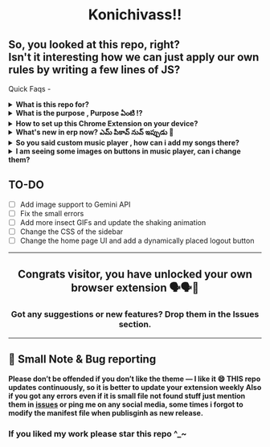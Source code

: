<h1 align="center">Konichivass!!</h1>

So, you looked at this repo, right?  
Isn't it interesting how we can just apply our own rules by writing a few lines of JS?
---
Quick Faqs - 
<details> <summary><strong>What is this repo for?</strong></summary>
This repo is made for a Chrome extension targeting the KL University ERP portal. Basically, it’s a Chrome extension designed to enhance the KL U ERP website experience.
</details>
<details><summary><strong>What is the purpose , Purpose ఏంటి ⁉️</strong></summary>
Just for fun , i intially though of doing it for me personally but made this as public, so if anyone got any new ideas to add into our erp just include them in issues section 
</details>
<details> <summary><strong>How to set up this Chrome Extension on your device?</strong></summary>
 <ul> <li>Download the zip file from the Releases section.</li>
  <li>See these sample images if you cant find the releases.</li>
<div style="display: flex; flex-direction: row; gap: 10px; align-items: center;">
  <img src="https://github.com/user-attachments/assets/ae086cf0-83c9-47a4-a600-3ba1884b9179" width="250" height="300"/>
  <img src="https://github.com/user-attachments/assets/e83a48a1-adf9-461a-ad93-291e720ffdd7" width="500"/>
</div>
 <li> Extract the zip file.</li>
<li>Next, you need to add your own Gemini API key:</li>

<li>Visit <a href="https://aistudio.google.com/" target="_blank">Google AI Studio</a></li>
  <li>Sign in or create your account.</li>
  <li>Click the <strong>Get API</strong> button on the top-right corner.<br>
    <img src="https://github.com/user-attachments/assets/3492ff89-a121-4347-b248-b1a2af94231a" width="500"/>
  </li>
  <li>Click on <strong>Create API Key</strong>.<br>
    <img src="https://github.com/user-attachments/assets/fc3000b8-81b9-4c59-9597-bcad97f5c9b2" width="500"/>
  </li>
  <li>After the key is created, copy it.</li>
  <li>Go back to your extracted repo folder.</li>
  <li>Create a <code>.env</code> file and add the API key like this:
    <pre><code>GEMINI_API_KEY=your_key_here</code></pre>
  </li>
  <li>Now, open <strong>Chrome</strong> and go to the <strong>Extensions</strong> page:<br>
    <img src="https://github.com/user-attachments/assets/9cf39eb2-cc61-4186-8df0-019ff426fd58" width="500"/>
  </li>
  <li>Enable <strong>Developer mode</strong> (top-right corner):<br>
    <img src="https://github.com/user-attachments/assets/44f846d0-99df-4b9e-b30e-45e3a174afb0" width="500"/>
  </li>
  <li>Click on <strong>Load unpacked</strong>, and select the folder you extracted:<br>
    <img src="https://github.com/user-attachments/assets/3caa3f87-0964-4bb4-9c3c-365843dd0195" width="500"/><br>
    <img src="https://github.com/user-attachments/assets/a73758c3-9d0c-468d-9ed6-8460b84f7f21" width="500"/>
  </li>
  <h1>and boom you got my extension on your device running 🎊</h1>
</ul>
</details>
<details><summary><strong>What's new in erp now? ఎమ్ పికావ్ నువ్ ఇప్పుడు 🤨</strong></summary>
<h3>Well you opened this question so wanna know what i cooked?</h3>
  <ul>
    <li>
      new landing page 
    </li>
     <img src="https://github.com/saimahendra282/ChromeExtension02/blob/38e29245219e12d0877c3b9e0cd6455f790ad178/back.png" width="500"/>
    <li>
      Custom music player 
    </li>
   <img src="https://github.com/user-attachments/assets/6e298b94-c57b-4d0a-a2d6-84849c436239" height="300" width="300"/>
<li>
  new home page
</li>
    <li>
      added buttons for checking <b>average attendace </b> and <b>attendance when bunked classess</b>
    </li>
    <li>
      added sorting feature to every table, intially i planned to do this only for payments, but it turned out liket this 😅,now every table in erp works like excel sheet you can apply sorting to it 
    </li>
   <img src="https://github.com/user-attachments/assets/aeed05fd-4cac-4539-af93-e58dbbe98c00" width = "300" height="200"/>
<li>Added motivation button beside sgpa & cgpa , try it out it will be a lot of fun</li>
    <li>
      Added gemini ai support so whenevr you select the text one pop up will open you can ask questions about the text selected in erp.
    </li>
      <img src="https://github.com/user-attachments/assets/0c1f979b-fabf-463e-8032-02ea7aae2de0" width="500"/>
    <li>And last added small prank button , not gonna tell about it - just try yourself</li>
  </ul>
</details>
<details><summary><strong>So you said custom music player , how can i add my songs there?</strong></summary>
<li>ok when you open the extension folder you will music folder just upload your songs there and make sure to register the song files in files.json</li>
<li>  it is like this -  </li>
  <img src="https://github.com/user-attachments/assets/5e2ea181-7d99-4004-ba27-f71f42bd221e" height="156" width="156"/>

</details>
<details><summary><strong>I am seeing some images on buttons in music player, can i change them?</strong></summary>
sure you can, here's how 👇
 <li>I hardcoded the img names, so whatever img you want to replace replce with same file name </li>
 <p>go to planets folder > select img you want replace > delete that > save your img with that old name and you are good to go </p>
</details>

## **TO-DO**

- [ ] Add image support to Gemini API  
- [ ] Fix the small errors  
- [ ] Add more insect GIFs and update the shaking animation  
- [ ] Change the CSS of the sidebar  
- [ ] Change the home page UI and add a dynamically placed logout button  

---

<h2 align="center">Congrats visitor, you have unlocked your own browser extension 🗣️🗣️🎊</h2>

<h3 align="center">Got any suggestions or new features? Drop them in the Issues section.</h3>

---
## 📝 Small Note & Bug reporting

**Please don’t be offended if you don’t like the theme — I like it 😄 THIS repo updates continuously, so it is better to update your extension weekly**
**Also if you got any errors even if it is small file not found stuff just mention them in [issues](https://github.com/saimahendra282/ChromeExtension02/issues) or ping me on any social media, some times i forgot to modify the manifest file when publisginh as new release.**
<h3>If you liked my work please star this repo ^_~ </h3>
